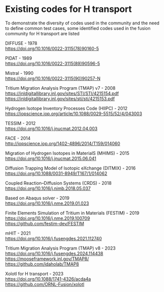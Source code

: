 
# Existing codes for H transport

To demonstrate the diversity of codes used in the community and the need to define common test cases, some identified codes used in the fusion community for H transport are listed

DIFFUSE - 1978 <br>
https://doi.org/10.1016/0022-3115(78)90160-5

PIDAT - 1989 <br>
https://doi.org/10.1016/0022-3115(89)90596-5

Mistral - 1990 <br>
https://doi.org/10.1016/0022-3115(90)90257-N

Tritium Migration Analysis Program (TMAP) v7 - 2008 <br>
https://inldigitallibrary.inl.gov/sites/STI/STI/4215154.pdf <br>
https://inldigitallibrary.inl.gov/sites/sti/sti/4215153.pdf

Hydrogen Isotope Inventory Processes Code (HIIPC) - 2012 <br>
https://iopscience.iop.org/article/10.1088/0029-5515/52/4/043003

TESSIM - 2012 <br>
https://doi.org/10.1016/j.jnucmat.2012.04.003

FACE - 2014 <br>
http://iopscience.iop.org/1402-4896/2014/T159/014060

Migration of Hydrogen Isotopes in MaterialS (MHIMS) - 2015 <br>
https://doi.org/10.1016/j.jnucmat.2015.06.041

Diffusion Trapping Model of Isotopic eXchange (DITMIX) - 2016 <br>
https://doi.org/10.1088/0031-8949/T167/1/014062

Coupled Reaction–Diffusion Systems (CRDS) - 2018 <br>
https://doi.org/10.1016/j.nimb.2018.05.037

Based on Abaqus solver - 2019 <br>
https://doi.org/10.1016/j.nme.2019.01.023

Finite Elements Simulation of Tritium in Materials (FESTIM) - 2019 <br>
https://doi.org/10.1016/j.nme.2019.100709 <br>
https://github.com/festim-dev/FESTIM 

mHIT - 2021 <br>
https://doi.org/10.1016/j.fusengdes.2021.112740

Tritium Migration Analysis Program (TMAP) v8 - 2023 <br>
https://doi.org/10.1016/j.fusengdes.2024.114438 <br>
https://mooseframework.inl.gov/TMAP8/ <br>
https://github.com/idaholab/TMAP8

Xolotl for H transport - 2023 <br>
https://doi.org/10.1088/1741-4326/acda4a <br>
https://github.com/ORNL-Fusion/xolotl





